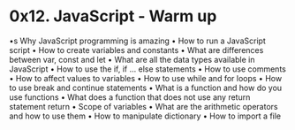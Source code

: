# 0x12. JavaScript - Warm up

•s	Why JavaScript programming is amazing
•	How to run a JavaScript script
•	How to create variables and constants
•	What are differences between var, const and let
•	What are all the data types available in JavaScript
•	How to use the if, if ... else statements
•	How to use comments
•	How to affect values to variables
•	How to use while and for loops
•	How to use break and continue statements
•	What is a function and how do you use functions
•	What does a function that does not use any return statement return
•	Scope of variables
•	What are the arithmetic operators and how to use them
•	How to manipulate dictionary
•	How to import a file

